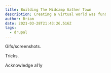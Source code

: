 ```yaml
---
title: Building The Midcamp Gather Town
description: Creating a virtual world was fun!
author: Brian
date: 2021-03-28T21:43:26.516Z
tags:
  - drupal
---
```

Gifs/screenshots.

Tricks.

Acknowledge a11y